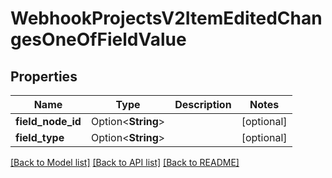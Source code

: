 # WebhookProjectsV2ItemEditedChangesOneOfFieldValue

## Properties

Name | Type | Description | Notes
------------ | ------------- | ------------- | -------------
**field_node_id** | Option<**String**> |  | [optional]
**field_type** | Option<**String**> |  | [optional]

[[Back to Model list]](../README.md#documentation-for-models) [[Back to API list]](../README.md#documentation-for-api-endpoints) [[Back to README]](../README.md)


